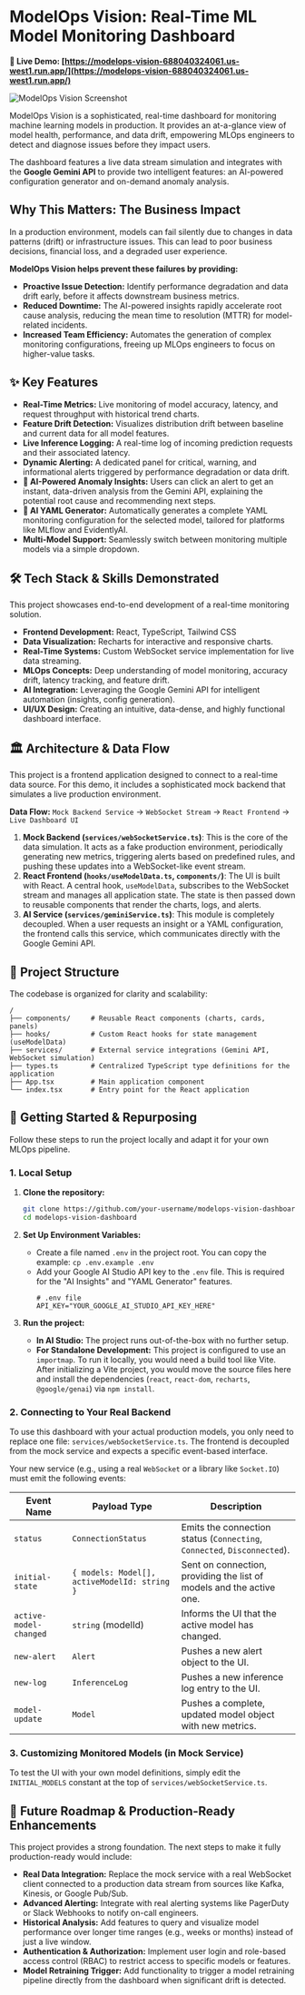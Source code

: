 # ModelOps Vision: Real-Time ML Model Monitoring Dashboard

**🔴 Live Demo: [https://modelops-vision-688040324061.us-west1.run.app/](https://modelops-vision-688040324061.us-west1.run.app/)**

![ModelOps Vision Screenshot](https://storage.googleapis.com/aistudio-marketplace-public/v1/model_builder_1720630718559/assets/dashboard_demo.gif)

ModelOps Vision is a sophisticated, real-time dashboard for monitoring machine learning models in production. It provides an at-a-glance view of model health, performance, and data drift, empowering MLOps engineers to detect and diagnose issues before they impact users.

The dashboard features a live data stream simulation and integrates with the **Google Gemini API** to provide two intelligent features: an AI-powered configuration generator and on-demand anomaly analysis.

## Why This Matters: The Business Impact

In a production environment, models can fail silently due to changes in data patterns (drift) or infrastructure issues. This can lead to poor business decisions, financial loss, and a degraded user experience.

**ModelOps Vision helps prevent these failures by providing:**
*   **Proactive Issue Detection:** Identify performance degradation and data drift early, before it affects downstream business metrics.
*   **Reduced Downtime:** The AI-powered insights rapidly accelerate root cause analysis, reducing the mean time to resolution (MTTR) for model-related incidents.
*   **Increased Team Efficiency:** Automates the generation of complex monitoring configurations, freeing up MLOps engineers to focus on higher-value tasks.

## ✨ Key Features

*   **Real-Time Metrics:** Live monitoring of model accuracy, latency, and request throughput with historical trend charts.
*   **Feature Drift Detection:** Visualizes distribution drift between baseline and current data for all model features.
*   **Live Inference Logging:** A real-time log of incoming prediction requests and their associated latency.
*   **Dynamic Alerting:** A dedicated panel for critical, warning, and informational alerts triggered by performance degradation or data drift.
*   **🤖 AI-Powered Anomaly Insights:** Users can click an alert to get an instant, data-driven analysis from the Gemini API, explaining the potential root cause and recommending next steps.
*   **🤖 AI YAML Generator:** Automatically generates a complete YAML monitoring configuration for the selected model, tailored for platforms like MLflow and EvidentlyAI.
*   **Multi-Model Support:** Seamlessly switch between monitoring multiple models via a simple dropdown.

## 🛠️ Tech Stack & Skills Demonstrated

This project showcases end-to-end development of a real-time monitoring solution.

*   **Frontend Development:** React, TypeScript, Tailwind CSS
*   **Data Visualization:** Recharts for interactive and responsive charts.
*   **Real-Time Systems:** Custom WebSocket service implementation for live data streaming.
*   **MLOps Concepts:** Deep understanding of model monitoring, accuracy drift, latency tracking, and feature drift.
*   **AI Integration:** Leveraging the Google Gemini API for intelligent automation (insights, config generation).
*   **UI/UX Design:** Creating an intuitive, data-dense, and highly functional dashboard interface.

## 🏛️ Architecture & Data Flow

This project is a frontend application designed to connect to a real-time data source. For this demo, it includes a sophisticated mock backend that simulates a live production environment.

**Data Flow:**
`Mock Backend Service` -> `WebSocket Stream` -> `React Frontend` -> `Live Dashboard UI`

1.  **Mock Backend (`services/webSocketService.ts`)**: This is the core of the data simulation. It acts as a fake production environment, periodically generating new metrics, triggering alerts based on predefined rules, and pushing these updates into a WebSocket-like event stream.
2.  **React Frontend (`hooks/useModelData.ts`, `components/`)**: The UI is built with React. A central hook, `useModelData`, subscribes to the WebSocket stream and manages all application state. The state is then passed down to reusable components that render the charts, logs, and alerts.
3.  **AI Service (`services/geminiService.ts`)**: This module is completely decoupled. When a user requests an insight or a YAML configuration, the frontend calls this service, which communicates directly with the Google Gemini API.

## 📂 Project Structure

The codebase is organized for clarity and scalability:

```
/
├── components/     # Reusable React components (charts, cards, panels)
├── hooks/          # Custom React hooks for state management (useModelData)
├── services/       # External service integrations (Gemini API, WebSocket simulation)
├── types.ts        # Centralized TypeScript type definitions for the application
├── App.tsx         # Main application component
└── index.tsx       # Entry point for the React application
```

## 🚀 Getting Started & Repurposing

Follow these steps to run the project locally and adapt it for your own MLOps pipeline.

### 1. Local Setup

1.  **Clone the repository:**
    ```bash
    git clone https://github.com/your-username/modelops-vision-dashboard.git
    cd modelops-vision-dashboard
    ```

2.  **Set Up Environment Variables:**
    *   Create a file named `.env` in the project root. You can copy the example: `cp .env.example .env`
    *   Add your Google AI Studio API key to the `.env` file. This is required for the "AI Insights" and "YAML Generator" features.
        ```
        # .env file
        API_KEY="YOUR_GOOGLE_AI_STUDIO_API_KEY_HERE"
        ```

3.  **Run the project:**
    *   **In AI Studio:** The project runs out-of-the-box with no further setup.
    *   **For Standalone Development:** This project is configured to use an `importmap`. To run it locally, you would need a build tool like Vite. After initializing a Vite project, you would move the source files here and install the dependencies (`react`, `react-dom`, `recharts`, `@google/genai`) via `npm install`.

### 2. Connecting to Your **Real** Backend

To use this dashboard with your actual production models, you only need to replace one file: `services/webSocketService.ts`. The frontend is decoupled from the mock service and expects a specific event-based interface.

Your new service (e.g., using a real `WebSocket` or a library like `Socket.IO`) must emit the following events:

| Event Name             | Payload Type                               | Description                                                                 |
| ---------------------- | ------------------------------------------ | --------------------------------------------------------------------------- |
| `status`               | `ConnectionStatus`                         | Emits the connection status (`Connecting`, `Connected`, `Disconnected`).    |
| `initial-state`        | `{ models: Model[], activeModelId: string }` | Sent on connection, providing the list of models and the active one.        |
| `active-model-changed` | `string` (modelId)                         | Informs the UI that the active model has changed.                           |
| `new-alert`            | `Alert`                                    | Pushes a new alert object to the UI.                                        |
| `new-log`              | `InferenceLog`                             | Pushes a new inference log entry to the UI.                                 |
| `model-update`         | `Model`                                    | Pushes a complete, updated model object with new metrics.                   |

### 3. Customizing Monitored Models (in Mock Service)

To test the UI with your own model definitions, simply edit the `INITIAL_MODELS` constant at the top of `services/webSocketService.ts`.

## 🔮 Future Roadmap & Production-Ready Enhancements

This project provides a strong foundation. The next steps to make it fully production-ready would include:

*   **Real Data Integration:** Replace the mock service with a real WebSocket client connected to a production data stream from sources like Kafka, Kinesis, or Google Pub/Sub.
*   **Advanced Alerting:** Integrate with real alerting systems like PagerDuty or Slack Webhooks to notify on-call engineers.
*   **Historical Analysis:** Add features to query and visualize model performance over longer time ranges (e.g., weeks or months) instead of just a live window.
*   **Authentication & Authorization:** Implement user login and role-based access control (RBAC) to restrict access to specific models or features.
*   **Model Retraining Trigger:** Add functionality to trigger a model retraining pipeline directly from the dashboard when significant drift is detected.
